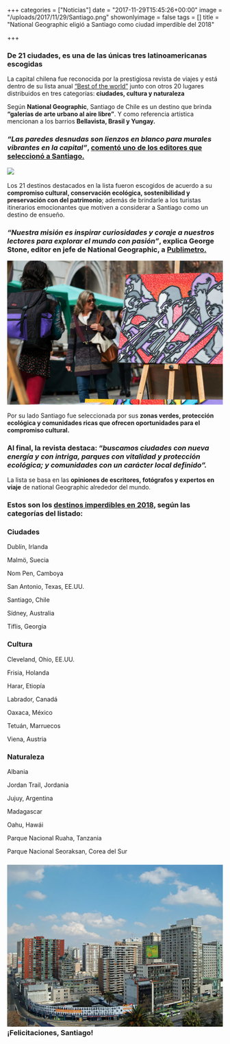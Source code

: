 +++
categories = ["Noticias"]
date = "2017-11-29T15:45:26+00:00"
image = "/uploads/2017/11/29/Santiago.png"
showonlyimage = false
tags = []
title = "National Geographic eligió a Santiago como ciudad imperdible del 2018"

+++
### De 21 ciudades, es una de las únicas tres latinoamericanas escogidas 

  
La capital chilena fue reconocida por la prestigiosa revista de viajes y está dentro de su lista anual [“Best of the world”](https://www.nationalgeographic.com/travel/features/best-trips-destinations-2018/#royal-palace-phnom-penh-cambodia) junto con otros 20 lugares distribuidos en tres categorías: **ciudades, cultura y naturaleza**

Según **National Geographic**, Santiago de Chile es un destino que brinda **“galerías de arte urbano al aire libre”**. Y como referencia artística mencionan a los barrios **Bellavista, Brasil y Yungay.** 

### _“Las paredes desnudas son lienzos en blanco para murales vibrantes en la capital”_, [comentó uno de los editores que seleccionó a Santiago.](https://www.nationalgeographic.com/travel/features/best-trips-destinations-2018/#cover)

![](/uploads/2017/11/29/Centro_Histórico_Stgo_09-1.jpg)

Los 21 destinos destacados en la lista fueron escogidos de acuerdo a su **compromiso cultural, conservación ecológica, sostenibilidad y preservación con del patrimonio**; además de brindarle a los turistas itinerarios emocionantes que motiven a considerar a Santiago como un destino de ensueño. 

### _“Nuestra misión es inspirar curiosidades y coraje a nuestros lectores para explorar el mundo con pasión”_, explica George Stone, editor en jefe de National Geographic, a [Publimetro.](https://www.publimetro.cl/cl/noticias/2017/11/29/prestigiosa-revista-viajes-destaca-santiago-destino-imperdible-2018.html)

![](/uploads/2017/11/29/Lastarria_BellasArtes_08.jpg)

Por su lado Santiago fue seleccionada por sus **zonas verdes, protección ecológica y comunidades ricas que ofrecen oportunidades para el compromiso cultural.** 

### Al final, la revista destaca: “_buscamos ciudades con nueva energía y con intriga, parques con vitalidad y protección ecológica; y comunidades con un carácter local definido”._

La lista se basa en las **opiniones de escritores, fotógrafos y expertos en viaje** de national Geographic alrededor del mundo. 

### Estos son los [destinos imperdibles en 2018](https://www.nationalgeographic.com/travel/features/best-trips-destinations-2018/#tbilisi-georgia), según las categorías del listado:

### **Ciudades**

Dublín, Irlanda

Malmö, Suecia

Nom Pen, Camboya

San Antonio, Texas, EE.UU.

Santiago, Chile

Sídney, Australia

Tiflis, Georgia

### **Cultura**

Cleveland, Ohio, EE.UU.

Frisia, Holanda

Harar, Etiopía

Labrador, Canadá

Oaxaca, México

Tetuán, Marruecos

Viena, Austria

### **Naturaleza**

Albania

Jordan Trail, Jordania

Jujuy, Argentina

Madagascar

Oahu, Hawái

Parque Nacional Ruaha, Tanzania

Parque Nacional Seoraksan, Corea del Sur

### ![](/uploads/2017/11/29/santiago-263235_1920.jpg)¡Felicitaciones, Santiago! 